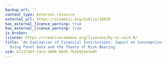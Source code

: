 ```yaml
---
backup_url: ''
content_type: external-resource
external_url: https://scimatic.org/biblio/18429
has_external_licence_warning: true
has_external_license_warning: true
is_broken: ''
license: https://creativecommons.org/licenses/by-nc-sa/4.0/
title: 'An Evaluation of Financial Institutions: Impact on Consumption and Investment
  Using Panel Data and the Theory of Risk-Bearing'
uid: 61237467-53ce-4696-b6d5-7b1e92ee3e05
---
```

